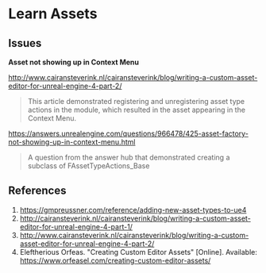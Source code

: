 # Learn Assets

## Issues

**Asset not showing up in Context Menu**

http://www.cairansteverink.nl/cairansteverink/blog/writing-a-custom-asset-editor-for-unreal-engine-4-part-2/
> This article demonstrated registering and unregistering asset type actions in the module, which resulted in the asset appearing in the Context Menu.

https://answers.unrealengine.com/questions/966478/425-asset-factory-not-showing-up-in-context-menu.html
> A question from the answer hub that demonstrated creating a subclass of FAssetTypeActions_Base

## References

1. https://gmpreussner.com/reference/adding-new-asset-types-to-ue4
2. http://cairansteverink.nl/cairansteverink/blog/writing-a-custom-asset-editor-for-unreal-engine-4-part-1/
3. http://www.cairansteverink.nl/cairansteverink/blog/writing-a-custom-asset-editor-for-unreal-engine-4-part-2/
4. Eleftherious Orfeas. "Creating Custom Editor Assets" [Online]. Available: https://www.orfeasel.com/creating-custom-editor-assets/
